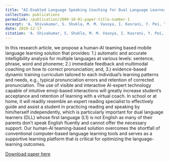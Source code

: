 ```yaml
---
title: "AI-Enabled Language Speaking Coaching for Dual Language Learners"
collection: publications
permalink: /publication/2009-10-01-paper-title-number-1
excerpt: 'A. Shivakumar, S. Shukla, M. M. Vasoya, I. Kasrani, Y. Pei, “AI-Enabled Language Speaking Coaching for Dual Language Learners”, IADIS International Journal on WWW/Internet 2019, Vol. 17, No. 1, pp. 66-78, ISSN: 1645-7641.'
date: 2019-12-17
citation: 'A. Shivakumar, S. Shukla, M. M. Vasoya, I. Kasrani, Y. Pei, “AI-Enabled Language Speaking Coaching for Dual Language Learners”, IADIS International Journal on WWW/Internet 2019, Vol. 17, No. 1, pp. 66-78, ISSN: 1645-7641'
---
```

In this research article, we propose a human-AI teaming based mobile language learning solution that provides: 1.) automatic and accurate intelligibility analysis for multiple languages at various levels: sentence, phrase, word and phoneme; 2.) immediate feedback and multimodal coaching on how to correct pronunciation; and, 3.) evidence-based dynamic training curriculum tailored to each individual’s learning patterns and needs, e.g., typical pronunciation errors and retention of corrected pronunciation. The use of visible and interactive AI-expert technology capable of intuitive emoji-based interactions will greatly increase student’s acceptance and retention of learning with a virtual coach. In school or at home, it will readily resemble an expert reading specialist to effectively guide and assist a student in practicing reading and speaking by him/herself independently, which is particularly important for dual language learners (DLL) whose first language (L1) is not English as many of their parents don’t speak English fluently and cannot offer the necessary support. Our human-AI teaming-based solution overcomes the shortfall of conventional computer-based language learning tools and serves as a supportive learning platform that is critical for optimizing the language-learning outcomes.

[Download paper here](http://www.iadisportal.org/ijwi/papers/2019171105.pdf)


